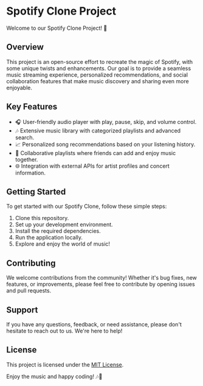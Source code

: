 # Spotify Clone Project

Welcome to our Spotify Clone Project! 🎵

## Overview

This project is an open-source effort to recreate the magic of Spotify, with some unique twists and enhancements. Our goal is to provide a seamless music streaming experience, personalized recommendations, and social collaboration features that make music discovery and sharing even more enjoyable.

## Key Features

- 🎧 User-friendly audio player with play, pause, skip, and volume control.
- 🎶 Extensive music library with categorized playlists and advanced search.
- 📈 Personalized song recommendations based on your listening history.
- 🔄 Collaborative playlists where friends can add and enjoy music together.
- 🌐 Integration with external APIs for artist profiles and concert information.

## Getting Started

To get started with our Spotify Clone, follow these simple steps:

1. Clone this repository.
2. Set up your development environment.
3. Install the required dependencies.
4. Run the application locally.
5. Explore and enjoy the world of music!

## Contributing

We welcome contributions from the community! Whether it's bug fixes, new features, or improvements, please feel free to contribute by opening issues and pull requests.

## Support

If you have any questions, feedback, or need assistance, please don't hesitate to reach out to us. We're here to help!

## License

This project is licensed under the [MIT License](LICENSE).

Enjoy the music and happy coding! 🎶🚀

